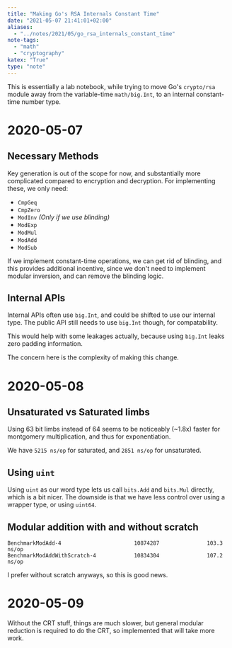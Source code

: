 ```yaml
---
title: "Making Go's RSA Internals Constant Time"
date: "2021-05-07 21:41:01+02:00"
aliases:
  - "../notes/2021/05/go_rsa_internals_constant_time"
note-tags:
  - "math"
  - "cryptography"
katex: "True"
type: "note"
---
```


This is essentially a lab notebook, while trying to move Go's
`crypto/rsa` module away from the variable-time `math/big.Int`, to an
internal constant-time number type.

# 2020-05-07

## Necessary Methods

Key generation is out of the scope for now, and substantially more
complicated compared to encryption and decryption.
For implementing these, we only need:

- `CmpGeq`
- `CmpZero`
- `ModInv` *(Only if we use blinding)*
- `ModExp`
- `ModMul`
- `ModAdd`
- `ModSub`

If we implement constant-time operations, we can get rid of blinding,
and this provides additional incentive, since we don't need
to implement modular inversion, and can remove the blinding logic.

## Internal APIs

Internal APIs often use `big.Int`, and could be shifted to use
our internal type. The public API still needs to use `big.Int` though,
for compatability.

This would help with some leakages actually, because using `big.Int`
leaks zero padding information.

The concern here is the complexity of making this change.

# 2020-05-08

## Unsaturated vs Saturated limbs

Using 63 bit limbs instead of 64 seems to be noticeably (~1.8x) faster
for montgomery multiplication, and thus for exponentiation.

We have `5215 ns/op` for saturated, and `2851 ns/op` for unsaturated.

## Using `uint`

Using `uint` as our word type lets us call `bits.Add` and `bits.Mul`
directly, which is a bit nicer. The downside is that we have less
control over using a wrapper type, or using `uint64`.

## Modular addition with and without scratch

```
BenchmarkModAdd-4                       10874287               103.3 ns/op
BenchmarkModAddWithScratch-4            10834304               107.2 ns/op
```

I prefer without scratch anyways, so this is good news.

# 2020-05-09

Without the CRT stuff, things are much slower, but general modular reduction
is required to do the CRT, so implemented that will take more work.